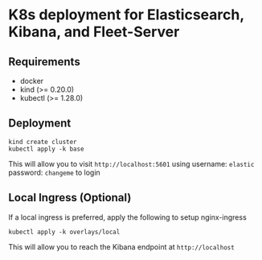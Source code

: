 # K8s deployment for Elasticsearch, Kibana, and Fleet-Server

## Requirements

- docker
- kind (>= 0.20.0)
- kubectl (>= 1.28.0)

## Deployment

```
kind create cluster
kubectl apply -k base
```

This will allow you to visit `http://localhost:5601` using username: `elastic` password: `changeme` to login

## Local Ingress (Optional)

If a local ingress is preferred, apply the following to setup nginx-ingress

```
kubectl apply -k overlays/local
```

This will allow you to reach the Kibana endpoint at `http://localhost`
